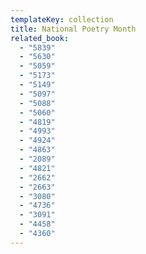 ```yaml
---
templateKey: collection
title: National Poetry Month
related_book:
  - "5839"
  - "5630"
  - "5059"
  - "5173"
  - "5149"
  - "5097"
  - "5088"
  - "5060"
  - "4819"
  - "4993"
  - "4924"
  - "4863"
  - "2089"
  - "4821"
  - "2662"
  - "2663"
  - "3080"
  - "4736"
  - "3091"
  - "4458"
  - "4360"
---
```

